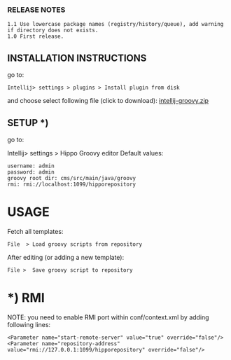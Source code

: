  ### RELEASE NOTES
```
1.1 Use lowercase package names (registry/history/queue), add warning if directory does not exists.
1.0 First release.
```

## INSTALLATION INSTRUCTIONS


go to:

```
Intellij> settings > plugins > Install plugin from disk
```
and choose select following file (click to download):
[intellij-groovy.zip](https://github.com/machak/intelij-hippo-groovy/raw/master/intellij-groovy.zip)

## SETUP *)

go to:

Intellij> settings > Hippo Groovy editor
Default values:

```
username: admin
password: admin
groovy root dir: cms/src/main/java/groovy
rmi: rmi://localhost:1099/hipporepository

```

# USAGE

Fetch all templates:
```
File  > Load groovy scripts from repository
```
After editing (or adding a new template):

```
File >  Save groovy script to repository
```





# *) RMI

NOTE: you need to enable RMI port within conf/context.xml by adding following lines:
```
<Parameter name="start-remote-server" value="true" override="false"/>
<Parameter name="repository-address" value="rmi://127.0.0.1:1099/hipporepository" override="false"/>
```
